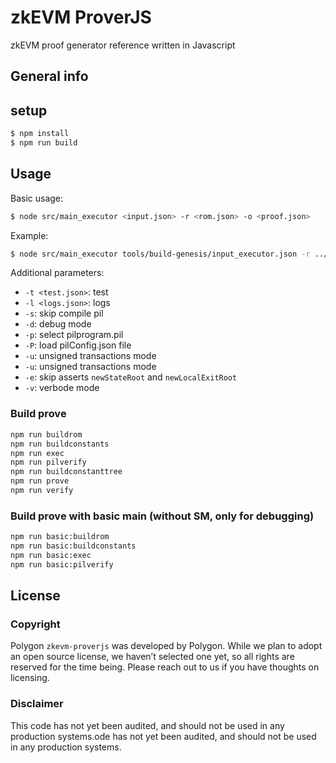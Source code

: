 # zkEVM ProverJS
zkEVM proof generator reference written in Javascript

## General info

## setup
```sh
$ npm install
$ npm run build
```

## Usage
Basic usage:
```sh
$ node src/main_executor <input.json> -r <rom.json> -o <proof.json>
```
Example:
```sh
$ node src/main_executor tools/build-genesis/input_executor.json -r ../zkevm-rom/build/rom.json -o tmp/commit.bin
```
Additional parameters:

- `-t <test.json>`: test
- `-l <logs.json>`: logs
- `-s`: skip compile pil
- `-d`: debug mode
- `-p`: select pilprogram.pil
- `-P`: load pilConfig.json file
- `-u`: unsigned transactions mode
- `-u`: unsigned transactions mode
- `-e`: skip asserts `newStateRoot` and `newLocalExitRoot`
- `-v`: verbode mode

### Build prove
```sh
npm run buildrom
npm run buildconstants
npm run exec
npm run pilverify
npm run buildconstanttree
npm run prove
npm run verify
```
### Build prove with basic main (without SM, only for debugging)
```sh
npm run basic:buildrom
npm run basic:buildconstants
npm run basic:exec
npm run basic:pilverify
```
## License

### Copyright
Polygon `zkevm-proverjs` was developed by Polygon. While we plan to adopt an open source license, we haven’t selected one yet, so all rights are reserved for the time being. Please reach out to us if you have thoughts on licensing.

### Disclaimer
This code has not yet been audited, and should not be used in any production systems.ode has not yet been audited, and should not be used in any production systems.

